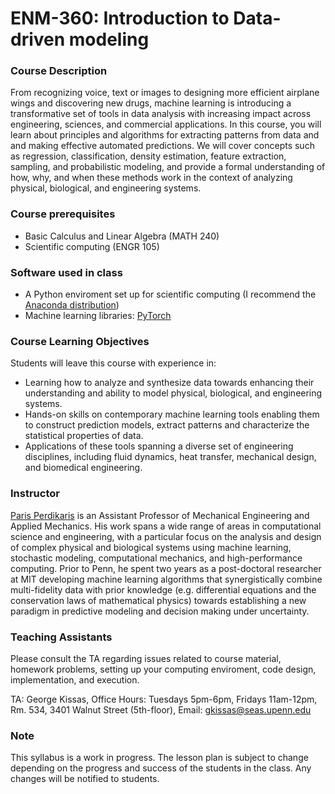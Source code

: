 # ENM-360: Introduction to Data-driven modeling

### Course Description

From recognizing voice, text or images to designing more efficient airplane wings and discovering new drugs, machine learning is introducing a transformative set of tools in data analysis with increasing impact across engineering, sciences, and commercial applications. In this course, you will learn about principles and algorithms for extracting patterns from data and and making effective automated predictions. We will cover concepts such as regression, classification, density estimation, feature extraction, sampling, and probabilistic modeling, and provide a formal understanding of how, why, and when these methods work in the context of analyzing physical, biological, and engineering systems. 


### Course prerequisites

- Basic Calculus and Linear Algebra (MATH 240)
- Scientific computing (ENGR 105)

### Software used in class

- A Python enviroment set up for scientific computing (I recommend the [Anaconda distribution](https://anaconda.org/anaconda/python))
- Machine learning libraries: [PyTorch](http://pytorch.org/)

### Course Learning Objectives

Students will leave this course with experience in:

- Learning how to analyze and synthesize data towards enhancing their understanding and ability to model physical, biological, and engineering systems. 
- Hands-on skills on contemporary machine learning tools enabling them to construct prediction models, extract patterns and characterize the statistical properties of data.
- Applications of these tools spanning a diverse set of engineering disciplines, including fluid dynamics, heat transfer, mechanical design, and biomedical engineering.


### Instructor

[Paris Perdikaris](https://www.seas.upenn.edu/directory/profile.php?ID=237) is an Assistant Professor of Mechanical Engineering and Applied Mechanics. His work spans a wide range of areas in computational science and engineering, with a particular focus on the analysis and design of complex physical and biological systems using machine learning, stochastic modeling, computational mechanics, and high-performance computing. Prior to Penn, he spent two years as a post-doctoral researcher at MIT developing machine learning algorithms that synergistically combine multi-fidelity data with prior knowledge (e.g. differential equations and the conservation laws of mathematical physics) towards establishing a new paradigm in predictive modeling and decision making under uncertainty.


### Teaching Assistants

Please consult the TA regarding issues related to course material, homework problems, setting up your computing enviroment, code design, implementation, and execution.

TA: George Kissas,  Office Hours: Tuesdays 5pm-6pm, Fridays 11am-12pm, Rm. 534, 3401 Walnut Street (5th-floor), Email: <gkissas@seas.upenn.edu>


### Note

This syllabus is a work in progress. The lesson plan is subject to change depending on the progress and success of the students in the class. Any changes will be notified to students.


